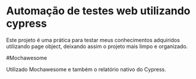 # Automação de testes web utilizando cypress

Este projeto é uma prática para testar meus conhecimentos adquiridos utilizando page object, deixando assim o projeto mais limpo e organizado.

#Mochawesome

Utilizado Mochawesome e também o relatório nativo do Cypress.

